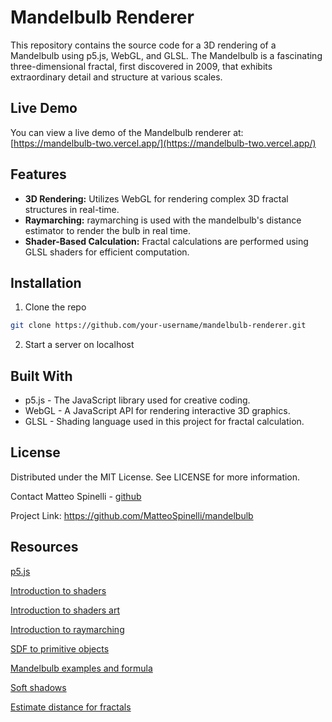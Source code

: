 # Mandelbulb Renderer

This repository contains the source code for a 3D rendering of a Mandelbulb using p5.js, WebGL, and GLSL. The Mandelbulb is a fascinating three-dimensional fractal, first discovered in 2009, that exhibits extraordinary detail and structure at various scales.

## Live Demo

You can view a live demo of the Mandelbulb renderer at: [https://mandelbulb-two.vercel.app/](https://mandelbulb-two.vercel.app/)

## Features

- **3D Rendering:** Utilizes WebGL for rendering complex 3D fractal structures in real-time.
- **Raymarching:** raymarching is used with the mandelbulb's distance estimator to render the bulb in real time.
- **Shader-Based Calculation:** Fractal calculations are performed using GLSL shaders for efficient computation.

## Installation

1. Clone the repo

```bash
git clone https://github.com/your-username/mandelbulb-renderer.git
```

2. Start a server on localhost

## Built With

- p5.js - The JavaScript library used for creative coding.
- WebGL - A JavaScript API for rendering interactive 3D graphics.
- GLSL - Shading language used in this project for fractal calculation.

## License

Distributed under the MIT License. See LICENSE for more information.

Contact
Matteo Spinelli - [github](https://github.com/MatteoSpinelli)

Project Link: https://github.com/MatteoSpinelli/mandelbulb

## Resources

[p5.js](https://p5js.org/)

[Introduction to shaders](https://www.youtube.com/watch?v=3mfvZ-mdtZQ&list=WL&index=3)

[Introduction to shaders art](https://www.youtube.com/watch?v=f4s1h2YETNY&list=WL&index=13)

[Introduction to raymarching](https://www.youtube.com/watch?v=khblXafu7iA&list=WL&index=2)

[SDF to primitive objects](https://iquilezles.org/articles/distfunctions/)

[Mandelbulb examples and formula](https://iquilezles.org/articles/mandelbulb/)

[Soft shadows](https://iquilezles.org/articles/rmshadows/)

[Estimate distance for fractals](http://blog.hvidtfeldts.net/index.php/2011/06/distance-estimated-3d-fractals-part-i/)

